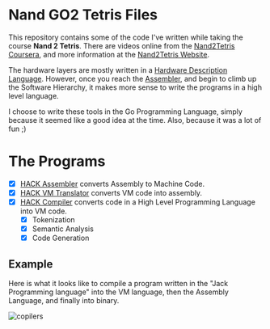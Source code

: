 # Nand GO2 Tetris Files

This repository contains some of the code I've written
while taking the course **Nand 2 Tetris**.  There are videos online from the [Nand2Tetris Coursera](https://www.coursera.org/learn/build-a-computer), and more information at the [Nand2Tetris Website](www.nand2tetris.org).

The hardware layers are mostly written in a [Hardware
Description Language](https://en.wikipedia.org/wiki/Hardware_description_language).
However, once you reach the [Assembler](https://en.wikipedia.org/wiki/Assembly_language#Assembler), and begin to climb up the Software Hierarchy, it makes more sense to write the programs in a high level language.

I choose to write these tools in the Go Programming Language, simply because it seemed like a good idea at the time.
Also, because it was a lot of fun ;)



# The Programs

- [x] [HACK Assembler](https://github.com/fractalbach/NandGo2Tetris/tree/master/hackasm) converts Assembly to Machine Code.
- [x] [HACK VM Translator](https://github.com/fractalbach/NandGo2Tetris/tree/master/hackvmslate) converts VM code into assembly.
- [x] [HACK Compiler](https://github.com/fractalbach/NandGo2Tetris/tree/master/hackcompiler) converts code in a High Level Programming Language into VM code.
    - [x] Tokenization
    - [x] Semantic Analysis 
    - [x] Code Generation

## Example

Here is what it looks like to compile a program written in the "Jack Programming language" into the VM language, then the Assembly Language, and finally into binary.

![copilers](https://user-images.githubusercontent.com/32124562/41803426-920254d8-763d-11e8-83ea-75515d91e5ed.PNG)
